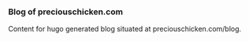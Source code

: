 ### Blog of preciouschicken.com

Content for hugo generated blog situated at preciouschicken.com/blog.
